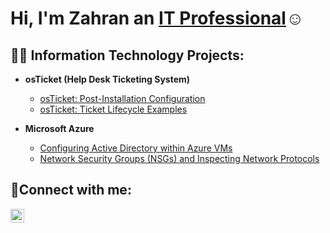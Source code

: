 <h1>Hi, I'm Zahran an <a href=https://www.linkedin.com/in/zahran-yousuff-665a6b262/>IT Professional</a>☺</h1>

<h2>👨‍💻 Information Technology Projects:</h2>

- <b>osTicket (Help Desk Ticketing System)</b>
  
  - [osTicket: Post-Installation Configuration](https://github.com/zahran/post-install-config)
  - [osTicket: Ticket Lifecycle Examples](https://github.com/zaharn/ticket-lifecycle)
- <b>Microsoft Azure</b>
  - [Configuring  Active Directory within Azure VMs](https://github.com/zahranyousuff/os-ticket-)
  - [Network Security Groups (NSGs) and Inspecting Network Protocols](https://github.com/zahran/azure-network-protocols)

<h2>🤳Connect with me:</h2>


[<img align="left" alt="Zahran | LinkedIn" width="22px" src="https://cdn.jsdelivr.net/npm/simple-icons@v3/icons/linkedin.svg" />][linkedin]


[linkedin]: https://www.linkedin.com/in/zahran-yousuff-665a6b262/
